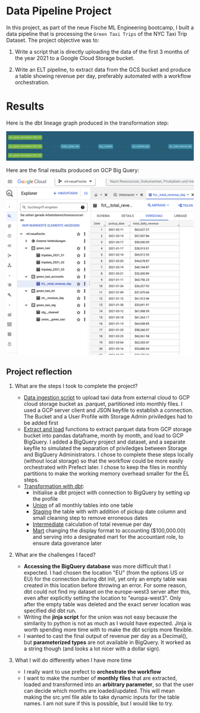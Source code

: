 # Data Pipeline Project

In this project, as part of the neue Fische ML Engineering bootcamp, I built a data pipeline that is processing the `Green Taxi Trips` of the NYC Taxi Trip Dataset. The project objective was to:

1. Write a script that is directly uploading the data of the first 3 months of the year 2021 to a Google Cloud Storage bucket.

2. Write an ELT pipeline, to extract data from the GCS bucket and produce a table showing revenue per day, preferably automated with a workflow orchestration. 

# Results 

Here is the dbt lineage graph produced in the transformation step:


![](./images/lineage_graph.png)

Here are the final results produced on GCP Big Query:


![](./images/results_BG.png)



## Project reflection
1. What are the steps I took to complete the project?
    * [Data ingestion script](src/data_ingestion.py) to upload taxi data from external cloud to GCP cloud storage bucket as .parquet, partitioned into monthly files. I used a GCP server client and JSON keyfile to establish a connection. The Bucket and a User Profile with Storage Admin priviledges had to be added first
    * [Extract and load](src/extract_load.py) functions to extract parquet data from GCP storage bucket into pandas dataframe, month by month, and load to GCP BigQuery. I added a BigQuery project and dataset, and a separate keyfile to simulated the separation of priviledges between Storage and BigQuery Administrators. I chose to complete these steps locally (without local storage) so that the workflow could be more easily orchestrated with Prefect later. I chose to keep the files in monthly partitions to make the working memory overhead smaller for the EL steps.
    * [Transformation with dbt](./transform_bq/):
        * Initialise a dbt project with connection to  BigQuery by setting up the profile
        * [Union](./transform_bq/models/staging/union/union__green_taxi.sql) of all monthly tables into one table
        * [Staging](./transform_bq/models/staging/stg__cleaned.sql) the table with with addition of pickup date column and small cleaning step to remove erroneous dates 
        * [Intermediate](./transform_bq/models/intermediate/int__revenue_day.sql) calculation of total revenue per day
        * [Mart](./transform_bq/models/mart/accounts/fct__total_revenue_day.sql) changing the display format to accounting ($100,000.00) and serving into a designated mart for the accountant role, to ensure data goverance later

2. What are the challenges I faced?
    * **Accessing the BigQuery database** was more diifficult that I expected. I had chosen the location "EU" (from the options US or EU) for the connection during dbt init, yet only an empty table was created in this location before throwing an error. For some reason, dbt could not find my dataset on the europe-west3 server after this, even after explicitly setting the location to "europa-west3". Only after the empty table was deleted and the exact server location was specified did dbt run.
    * Writing the **jinja script** for the union was not easy because the similarity to python is not as much as I would have expected. Jinja is worth spending more time with to make the dbt scripts more flexible.
    * I wanted to cast the final output of revenue per day as a Decimal(), but **parameterized types** are not available in BigQuery. It worked as a string though (and looks a lot nicer with a dollar sign).

3. What I will do differently when I have more time
    * I really want to use prefect to **orchestrate the workflow**
    * I want to make the number of **monthly files** that are extracted, loaded and transformed into an **arbitrary parameter**, so that the user can decide which months are loaded/updated. This will mean making the src.yml file able to take dynamic inputs for the table names. I am not sure if this is possible, but I would like to try.